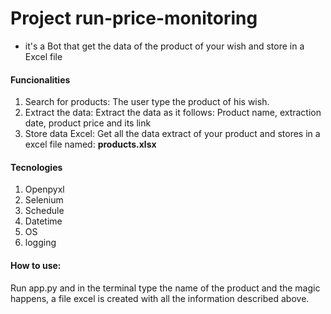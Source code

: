 # Project run-price-monitoring

- it's a Bot that get the data of the product of your wish and store in a Excel file


#### Funcionalities

1. Search for products: The user type the product of his wish.
2. Extract the data: Extract the data as it follows:  Product name, extraction date, product price and its link
3. Store data Excel: Get all the data extract of your product and stores in a excel file named: **products.xlsx**


#### Tecnologies

1. Openpyxl
2. Selenium
3. Schedule
4. Datetime
5. OS
6. logging


#### How to use:

Run app.py and in the terminal type the name of the product and the magic happens, a file excel is created with all the information described above.
